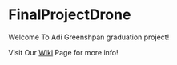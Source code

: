 # FinalProjectDrone

Welcome To Adi Greenshpan graduation project!

Visit Our [Wiki](https://github.com/adiGr/FinalProjectDrone/wiki) Page for more info!
